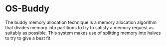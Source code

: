 # OS-Buddy
The buddy memory allocation technique is a memory allocation algorithm that divides memory into partitions to try to satisfy a memory request as suitably as possible. This system makes use of splitting memory into halves to try to give a best fit
